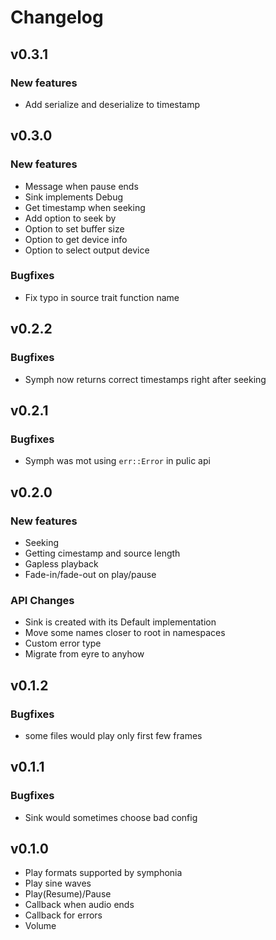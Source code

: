 # Changelog

## v0.3.1

### New features
- Add serialize and deserialize to timestamp

## v0.3.0
### New features
- Message when pause ends
- Sink implements Debug
- Get timestamp when seeking
- Add option to seek by
- Option to set buffer size
- Option to get device info
- Option to select output device

### Bugfixes
- Fix typo in source trait function name

## v0.2.2
### Bugfixes
- Symph now returns correct timestamps right after seeking

## v0.2.1
### Bugfixes
- Symph was mot using `err::Error` in pulic api

## v0.2.0
### New features
- Seeking
- Getting cimestamp and source length
- Gapless playback
- Fade-in/fade-out on play/pause

### API Changes
- Sink is created with its Default implementation
- Move some names closer to root in namespaces
- Custom error type
- Migrate from eyre to anyhow

## v0.1.2
### Bugfixes
- some files would play only first few frames

## v0.1.1
### Bugfixes
- Sink would sometimes choose bad config

## v0.1.0
- Play formats supported by symphonia
- Play sine waves
- Play(Resume)/Pause
- Callback when audio ends
- Callback for errors
- Volume

